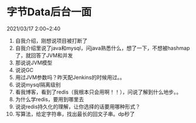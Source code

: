 # 字节Data后台一面

2021/03/17 2:00~2:40

1. 自我介绍，刚想说项目被打断了
2. 自我介绍里说了java和mysql，问java熟悉什么，想了一下，不想被hashmap了，就回答了JVM和并发
3. 那说说JVM模型
4. 说说GC
5. 用过JVM参数吗？昨天配Jenkins的时候用过。。
6. 说说mysql隔离级别
7. 看我博客，看到了redis（我根本只会用啊！！），问说了解到什么地步。。
8. 为什么学redis，要用到哪里去
9. 说说redis持久化的理解，让你选择的话要用哪种形式？
10. 写算法，给定字符串，找出最长的回文子串。dp秒了

